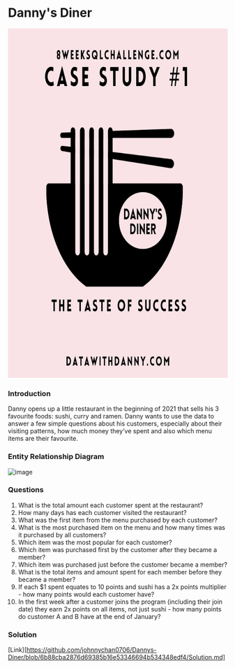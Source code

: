 # Danny's Diner
<img src="Intro.jpg" height="800">

### Introduction
Danny opens up a little restaurant in the beginning of 2021 that sells his 3 favourite foods: sushi, curry and ramen.
Danny wants to use the data to answer a few simple questions about his customers, especially about their visiting patterns, how much money they’ve spent and also which menu items are their favourite.

### Entity Relationship Diagram

![image](https://github.com/johnnychan0706/Dannys-Diner/blob/878a2aec8b4b1ff9faf40a7fe99e370886502c90/Entity%20Relationship%20Diagram.jpg)

### Questions
1) What is the total amount each customer spent at the restaurant?
2) How many days has each customer visited the restaurant?
3) What was the first item from the menu purchased by each customer?
4) What is the most purchased item on the menu and how many times was it purchased by all customers?
5) Which item was the most popular for each customer?
6) Which item was purchased first by the customer after they became a member?
7) Which item was purchased just before the customer became a member?
8) What is the total items and amount spent for each member before they became a member?
9) If each $1 spent equates to 10 points and sushi has a 2x points multiplier - how many points would each customer have?
10) In the first week after a customer joins the program (including their join date) they earn 2x points on all items, not just sushi - how many points do customer A and B have at the end of January?

### Solution
[Link][https://github.com/johnnychan0706/Dannys-Diner/blob/6b88cba2876d69385b16e53346694b534348edf4/Solution.md]
